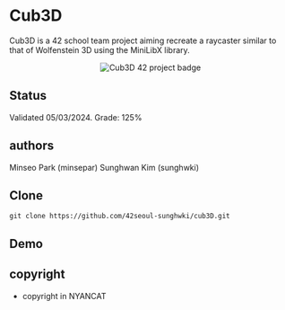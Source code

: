 # Cub3D

Cub3D is a 42 school team project aiming recreate a raycaster similar to that of Wolfenstein 3D using the MiniLibX library. 

<p align="center">
  <img src="https://github.com/parkj12b/42-project-badges/blob/main/badges/cub3dm.png" alt="Cub3D 42 project badge">
</p>

## Status

Validated 05/03/2024. Grade: 125%

## authors
Minseo Park (minsepar)
Sunghwan Kim (sunghwki)

## Clone

```shell
git clone https://github.com/42seoul-sunghwki/cub3D.git
```

## Demo



## copyright
- copyright in NYANCAT
